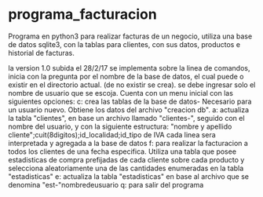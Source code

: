 # programa_facturacion
Programa en python3 para realizar facturas de un negocio, utiliza una base de datos sqlite3, con la tablas para clientes, con sus datos, productos e historial de facturas.

la version 1.0 subida el 28/2/17 se implementa sobre la linea de comandos, inicia con la pregunta por el nombre de la base de datos, el cual puede o existir en el directorio actual. (de no existir se crea). se debe ingresar solo el nombre de usuario que se escoja.
Cuenta con un menu inicial con las siguientes opciones:
c: crea las tablas de la base de datos- Necesario para un usuario nuevo. Obtiene los datos del archivo "creacion db".
a: actualiza la tabla "clientes", en base un archivo llamado "clientes-", seguido con el nombre del usuario, y con la siguiente estructura: "nombre y apellido cliente";cuit(8digitos);id_localidad;id_tipo de IVA
cada linea sera interpretada y agregada a la base de datos
f: para realizar la facturacion a todos los clientes de una fecha especifica. Utiliza una tabla que posee estadisticas de compra prefijadas de cada cliente sobre cada producto y selecciona aleatoriamente una de las cantidades enumeradas en la tabla "estadisticas"
e: actualiza la tabla "estadisticas" en base al archivo que se denomina "est-"nombredeusuario
q: para salir del programa
